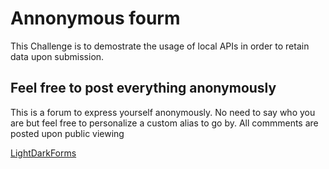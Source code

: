 # Annonymous fourm

This Challenge is to demostrate the usage of local APIs in order to retain data upon submission.

## Feel free to post everything anonymously

This is a forum to express yourself anonymously. 
No need to say who you are but feel free to personalize a custom alias to go by.
All commments are posted upon public viewing


[LightDarkForms](https://untoldextacy.github.io/LightDarkForms/)

